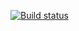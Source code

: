 [![Build status](https://ci.appveyor.com/api/projects/status/kiiwiqjmc098trd9?svg=true)](https://ci.appveyor.com/project/OlyaVirchenko/goblin-game)
